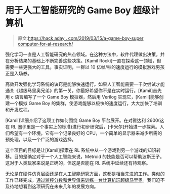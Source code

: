 # 用于人工智能研究的 Game Boy 超级计算机

> 原文:[https://hack aday . com/2019/03/15/a-game-boy-super computer-for-ai-research/](https://hackaday.com/2019/03/15/a-game-boy-supercomputer-for-ai-research/)

强化学习一直是人工智能研究的热点领域。在这种方法中，软件代理做出决策，并在分析结果的基础上不断完善这些决策。[Kamil Rocki]一直在探索这一领域，但需要一些更强大的工具。事实证明，一群以 10 亿帧/秒的速度运行的模拟游戏男孩正是入场券。

高效开发强化学习系统的诀窍是能够快速运行。如果人工智能需要一千次尝试才能通关《超级马里奥兄弟》的第一关，你最好希望你不是在实时运行。[Kamil]首先用 c 语言编写了一个 Game Boy 模拟器，然后用 Verilog 实现它，[Kamil]能够创建一个模拟 Game Boy 的集群，使游戏能够以极快的速度运行，大大加快了培训和开发过程。

[Kamil]详细介绍了这项工作如何围绕 Game Boy 平台展开。在对雅达利 2600(这在 RL 圈子里是一个事实上的标准)进行初步研究后，[卡米尔]开始进一步探索。人们希望有一个环境，它有一个记录良好的 CPU，一个简单的显示器来减少所需的预处理，以及一个广泛的游戏选择。

这个项目的目标是让[Kamil]探索在 RL 系统中从一个游戏到另一个游戏的知识转移。目的是确定对于一个人工智能来说，Metroid 的技能是否可以帮助波斯王子。这对于人类玩家来说是正确的，但这是否能在 RL 系统中延续还有待观察。

无论是在硬件仿真层面还是在人工智能研究方面，这都是相当先进的工作。类似的工作已经完成，[通过监控分数和世界值来训练一台计算机玩超级马里奥](https://hackaday.com/2013/04/14/teaching-a-computer-to-play-mario-seemingly-through-voodoo/)。我们迫不及待地想看到这项研究在未来几年的发展方向。